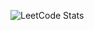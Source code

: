 

![LeetCode Stats](https://leetcard.jacoblin.cool/HaridharushanSV?theme=dark&font=Baloo&ext=heatmap)
